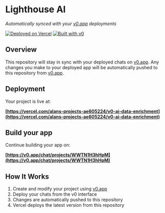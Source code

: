 # Lighthouse AI

*Automatically synced with your [v0.app](https://v0.app) deployments*

[![Deployed on Vercel](https://img.shields.io/badge/Deployed%20on-Vercel-black?style=for-the-badge&logo=vercel)](https://vercel.com/alans-projects-ae605224/v0-ai-data-enrichment)
[![Built with v0](https://img.shields.io/badge/Built%20with-v0.app-black?style=for-the-badge)](https://v0.app/chat/projects/WWTN1H3hHpM)

## Overview

This repository will stay in sync with your deployed chats on [v0.app](https://v0.app).
Any changes you make to your deployed app will be automatically pushed to this repository from [v0.app](https://v0.app).

## Deployment

Your project is live at:

**[https://vercel.com/alans-projects-ae605224/v0-ai-data-enrichment](https://vercel.com/alans-projects-ae605224/v0-ai-data-enrichment)**

## Build your app

Continue building your app on:

**[https://v0.app/chat/projects/WWTN1H3hHpM](https://v0.app/chat/projects/WWTN1H3hHpM)**

## How It Works

1. Create and modify your project using [v0.app](https://v0.app)
2. Deploy your chats from the v0 interface
3. Changes are automatically pushed to this repository
4. Vercel deploys the latest version from this repository